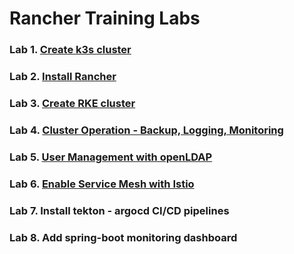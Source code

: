 # Rancher Training Labs


### Lab 1. [Create k3s cluster](Lab1-create-k3s-cluster.md)
### Lab 2. [Install Rancher](Lab2-install-rancher-ha.md)
### Lab 3. [Create RKE cluster](Lab3-create-rke-cluster.md)
### Lab 4. [Cluster Operation - Backup, Logging, Monitoring](Lab4-cluster-operation.md)
### Lab 5. [User Management with openLDAP](Lab5-user-management-openldap.md)
### Lab 6. [Enable Service Mesh with Istio](Lab6-service-mesh-with-istio.md)
### Lab 7. Install tekton - argocd CI/CD pipelines
### Lab 8. Add spring-boot monitoring dashboard

